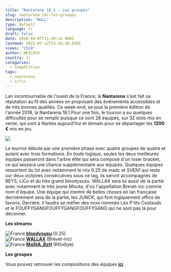 ```yaml
---
title: "Nantarena 18.1 : Les groupes"
slug: nantarena-181-les-groupes
description: "NULL"
type: default
language: fr
draft: false
date: 2018-04-07T11:49:14.000Z
lastmod: 2022-07-12T13:16:38.836Z
views: "2520"
author: WESCOCO
country: fr
categories:
  - Compétition
tags:
  - nantarena
  - srfc>
---
```

Lan incontournable de l'ouest de la France, la **Nantarena** s'est fait sa réputation au fil des années en proposant des événements accessibles et de très bonnes qualités. Ce week-end, se joue la première édition de l'année 2018, la Nantarena 18.1.Pour une fois, le tournoi a eu quelques difficultés pour se remplir puisque ce sont 28 équipes, sur 32 slots mis en vente, qui sont à Nantes aujourd'hui et demain pour se départager les **1200 €** mis en jeu.

![](/images/articles/5ac8a7105cb41/images/9QD0jGkem2tlqHrvL2usFGLblyfHVp2ocEVhHGPx.jpeg)

Le tournoi débute par une première phase avec quatre groupes de quatre et autant avec trois formations. En toute logique, seules les deux meilleures équipes passeront dans l'arbre élite qui sera composé d'un loser bracket, ce qui laissera une chance supplémentaire aux équipes. Quelques équipes ressortent du lot avec notamment le mix 0.25 de madc et SVEN1 qui reste sur deux victoires consécutives sous ce tag, ils seront accompagnés de REYS, LiCo et du très grand bloodysusu. WALLAX sera lui aussi de la partie avec notamment le très jeune Misuta, d'où l'appellation Brevet-inc comme nom d'équipe. Une équipe qui montre de belles choses en lan française dernièrement sera de la partie, les JUNCK, qui font logiquement office de favoris. Derrière, il faudra se méfier des mixs nommés Les P'tits Costauds et le FOUFFYGANGFOUFFYGANGFOUFFYGANG qui ne sont pas là pour déconner.

**Les streams**

![France](/images/countries/fr.svg)⁠ [**bloodysusu**](https://www.twitch.tv/bloodysusu%5F) (0.25)  
![France](/images/countries/fr.svg)⁠ [**WALLAX**](https://www.twitch.tv/wallax) (Brevet-inc)  
![France](/images/countries/fr.svg)⁠ [**MaStA\_BzH**](https://www.twitch.tv/masta%5Fbzh) (Kthxbye)

**Les groupes** 

Vous pouvez retrouver les compositions des équipes [**ici**](http://www.nantarena.net/event/nantarena-18-1)
